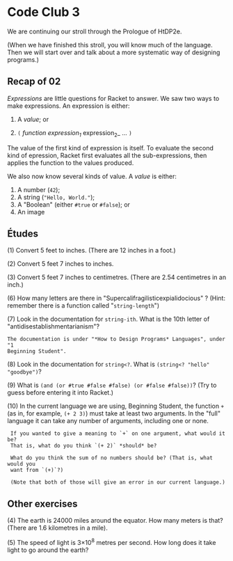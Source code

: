 # Code Club 3

We are continuing our stroll through the Prologue of HtDP2e. 

(When we have finished this stroll, you will know much of the language. Then we
will start over and talk about a more systematic way of designing programs.)


## Recap of 02

_Expressions_ are little questions for Racket to answer. We saw two ways to make
expressions. An expression is either:

  1. A _value_; or
  
  2. `(` _function_ _expression<sub>1</sub>_ expression<sub>2</sub>_  ... `)`

The value of the first kind of expression is itself. To evaluate the second kind
of epression, Racket first evaluates all the sub-expressions, then applies the
function to the values produced. 

We also now know several kinds of value. A _value_ is either: 

  1. A number (`42`);
  2. A string (`"Hello, World."`);
  3. A "Boolean" (either `#true` or `#false`); or
  4. An image


## Études

(1) Convert 5 feet to inches. (There are 12 inches in a foot.)

(2) Convert 5 feet 7 inches to inches.

(3) Convert 5 feet 7 inches to centimetres. (There are 2.54 centimetres in an
    inch.)

(6) How many letters are there in "Supercalifragilisticexpialidocious" ? (Hint:
    remember there is a function called "`string-length`")
    
(7) Look in the documentation for `string-ith`. What is the 10th letter of
    "antidisestablishmentarianism"?
    
    The documentation is under "*How to Design Programs* Languages", under "1
    Beginning Student".

(8) Look in the documentation for `string<?`. What is `(string<? "hello" "goodbye")`?

(9) What is `(and (or #true #false #false) (or #false #false))`? (Try to guess
    before entering it into Racket.) 

(10) In the current language we are using, Beginning Student, the function `+`
     (as in, for example, `(+ 2 3)`) must take at least two arguments. In the
     "full" language it can take any number of arguments, including one or none.
    
     If you wanted to give a meaning to `+` on one argument, what would it be?
     That is, what do you think `(+ 2)` *should* be?
    
     What do you think the sum of no numbers should be? (That is, what would you
     want from `(+)`?)
        
     (Note that both of those will give an error in our current language.)
    
    










## Other exercises 

(4) The earth is 24000 miles around the equator. How many meters is that? (There
    are 1.6 kilometres in a mile).

(5) The speed of light is 3&times;10<sup>8</sup> metres per second. How long
    does it take light to go around the earth?






